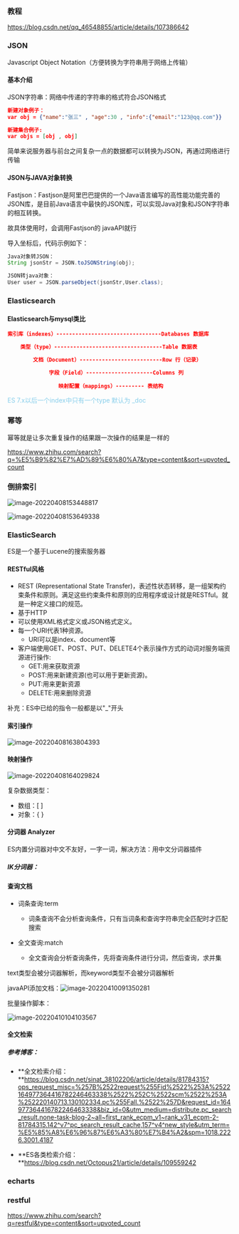 ### 教程 

https://blog.csdn.net/qq_46548855/article/details/107386642



### JSON

Javascript Object Notation（方便转换为字符串用于网络上传输）

#### 基本介绍

JSON字符串：网络中传递的字符串的格式符合JSON格式

```json
新建对象例子：
var obj = {"name":"张三" , "age":30 , "info":{"email":"123@qq.com"}}

新建集合例子:
var objs = [obj , obj]
```

简单来说服务器与前台之间复杂一点的数据都可以转换为JSON，再通过网络进行传输

#### JSON与JAVA对象转换

Fastjson：Fastjson是阿里巴巴提供的一个Java语言编写的高性能功能完善的JSON库，是目前Java语言中最快的JSON库，可以实现Java对象和JSON字符串的相互转换。

故具体使用时，会调用Fastjson的 javaAPI就行

导入坐标后，代码示例如下：

```java
Java对象转JSON：
String jsonStr = JSON.toJSONString(obj);

JSON转java对象：
User user = JSON.parseObject(jsonStr,User.class);

```



### Elasticsearch

#### Elasticsearch与mysql类比

```json
索引库（indexes）---------------------------------Databases 数据库

    类型（type）----------------------------------Table 数据表

        文档（Document）--------------------------Row 行（记录）

             字段（Field）---------------------Columns 列 
                
                映射配置（mappings）--------- 表结构

```

<font color="skyblue">ES 7.x以后一个index中只有一个type 默认为 _doc</font>

### 幂等

幂等就是让多次重复操作的结果跟一次操作的结果是一样的

https://www.zhihu.com/search?q=%E5%B9%82%E7%AD%89%E6%80%A7&type=content&sort=upvoted_count



### 倒排索引

![image-20220408153448817](ELK_stack.assets/image-20220408153448817.png)

![image-20220408153649338](ELK_stack.assets/image-20220408153649338.png)

### ElasticSearch

ES是一个基于Lucene的搜索服务器

#### RESTful风格

- REST (Representational State Transfer)，表述性状态转移，是一组架构约束条件和原则。满足这些约束条件和原则的应用程序或设计就是RESTful。就是一种定义接口的规范。
- 基于HTTP
- 可以使用XML格式定义或JSON格式定义。
- 每一个URI代表1种资源。
  - URI可以是index、document等
- 客户端使用GET、POST、PUT、DELETE4个表示操作方式的动词对服务端资源进行操作:
  - GET:用来获取资源
  - POST:用来新建资源(也可以用于更新资源)。
  - PUT:用来更新资源
  - DELETE:用来删除资源

补充：ES中已给的指令一般都是以"_"开头

#### 索引操作

![image-20220408163804393](ELK_stack.assets/image-20220408163804393.png)

#### 映射操作

![image-20220408164029824](ELK_stack.assets/image-20220408164029824.png)

复杂数据类型：

- 数组：[ ]
- 对象：{ }

#### 分词器 Analyzer

ES内置分词器对中文不友好，一字一词，解决方法：用中文分词器插件

##### IK分词器：

#### 查询文档

- 词条查询:term

  - 词条查询不会分析查询条件，只有当词条和查询字符串完全匹配时才匹配搜索
- 全文查询:match
  - 全文查询会分析查询条件，先将查询条件进行分词，然后查询，求并集



text类型会被分词器解析，而keyword类型不会被分词器解析




javaAPI添加文档：![image-20220410091350281](ELK_stack.assets/image-20220410091350281.png)

批量操作脚本：

![image-20220410104103567](ELK_stack.assets/image-20220410104103567.png)





#### 全文检索

##### 参考博客：

- **全文检索介绍：**https://blog.csdn.net/sinat_38102206/article/details/81784315?ops_request_misc=%257B%2522request%255Fid%2522%253A%2522164977364416782246463338%2522%252C%2522scm%2522%253A%252220140713.130102334.pc%255Fall.%2522%257D&request_id=164977364416782246463338&biz_id=0&utm_medium=distribute.pc_search_result.none-task-blog-2~all~first_rank_ecpm_v1~rank_v31_ecpm-2-81784315.142^v7^pc_search_result_cache,157^v4^new_style&utm_term=%E5%85%A8%E6%96%87%E6%A3%80%E7%B4%A2&spm=1018.2226.3001.4187

- **ES各类检索介绍：**https://blog.csdn.net/Octopus21/article/details/109559242

  

### echarts

### restful

https://www.zhihu.com/search?q=restful&type=content&sort=upvoted_count





























